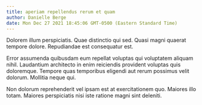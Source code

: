 ```yaml
---
title: aperiam repellendus rerum et quam
author: Danielle Berge
date: Mon Dec 27 2021 18:45:06 GMT-0500 (Eastern Standard Time)
---
```

Dolorem illum perspiciatis. Quae distinctio qui sed. Quasi magni quaerat tempore dolore. Repudiandae est consequatur est.

 Error assumenda quibusdam eum repellat voluptas qui voluptatem aliquam nihil. Laudantium architecto in enim reiciendis provident voluptas quis doloremque. Tempore quas temporibus eligendi aut rerum possimus velit dolorum. Mollitia neque qui.

 Non dolorum reprehenderit vel ipsam est at exercitationem quo. Maiores illo totam. Maiores perspiciatis nisi iste ratione magni sint deleniti.